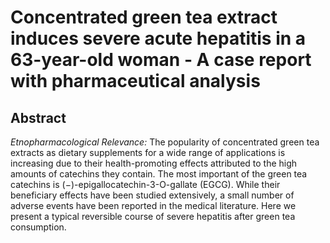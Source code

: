 # Concentrated green tea extract induces severe acute hepatitis in a 63-year-old woman - A case report with pharmaceutical analysis

## Abstract

_Etnopharmacological Relevance:_ The popularity of concentrated green tea extracts as dietary supplements for a wide range of applications is increasing due to their health-promoting effects attributed to the high amounts of catechins they contain. The most important of the green tea catechins is (−)-epigallocatechin-3-O-gallate (EGCG). While their beneficiary effects have been studied extensively, a small number of adverse events have been reported in the medical literature. Here we present a typical reversible course of severe hepatitis after green tea consumption.